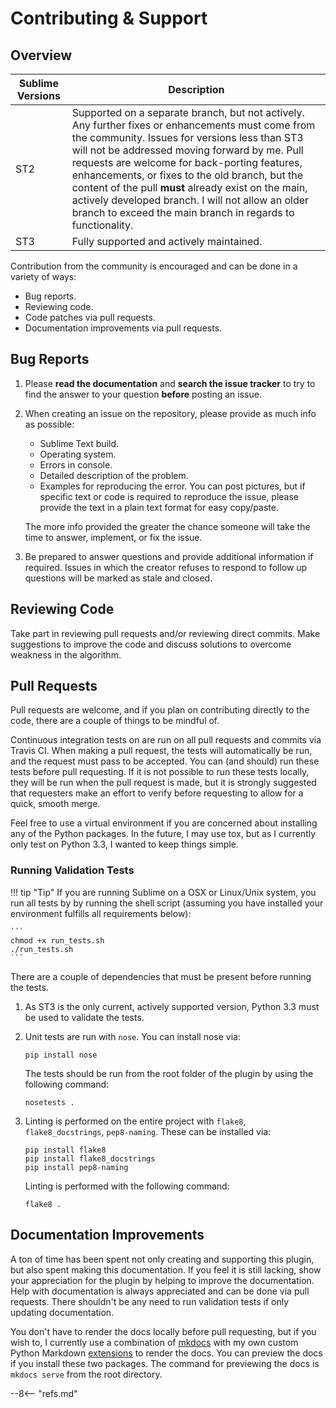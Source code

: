 # Contributing &amp; Support

## Overview

Sublime Versions | Description
---------------- | -----------
ST2              | Supported on a separate branch, but not actively.  Any further fixes or enhancements must come from the community.  Issues for versions less than ST3 will not be addressed moving forward by me.  Pull requests are welcome for back-porting features, enhancements, or fixes to the old branch, but the content of the pull **must** already exist on the main, actively developed branch.  I will not allow an older branch to exceed the main branch in regards to functionality.
ST3              | Fully supported and actively maintained.

Contribution from the community is encouraged and can be done in a variety of ways:

- Bug reports.
- Reviewing code.
- Code patches via pull requests.
- Documentation improvements via pull requests.

## Bug Reports

1. Please **read the documentation** and **search the issue tracker** to try to find the answer to your question **before** posting an issue.

2. When creating an issue on the repository, please provide as much info as possible:

    - Sublime Text build.
    - Operating system.
    - Errors in console.
    - Detailed description of the problem.
    - Examples for reproducing the error.  You can post pictures, but if specific text or code is required to reproduce the issue, please provide the text in a plain text format for easy copy/paste.

    The more info provided the greater the chance someone will take the time to answer, implement, or fix the issue.

3. Be prepared to answer questions and provide additional information if required.  Issues in which the creator refuses to respond to follow up questions will be marked as stale and closed.

## Reviewing Code

Take part in reviewing pull requests and/or reviewing direct commits.  Make suggestions to improve the code and discuss solutions to overcome weakness in the algorithm.

## Pull Requests

Pull requests are welcome, and if you plan on contributing directly to the code, there are a couple of things to be mindful of.

Continuous integration tests on are run on all pull requests and commits via Travis CI.  When making a pull request, the tests will automatically be run, and the request must pass to be accepted.  You can (and should) run these tests before pull requesting.  If it is not possible to run these tests locally, they will be run when the pull request is made, but it is strongly suggested that requesters make an effort to verify before requesting to allow for a quick, smooth merge.

Feel free to use a virtual environment if you are concerned about installing any of the Python packages.  In the future, I may use tox, but as I currently only test on Python 3.3, I wanted to keep things simple.

### Running Validation Tests

!!! tip "Tip"
    If you are running Sublime on a OSX or Linux/Unix system, you run all tests by by running the shell script (assuming you have installed your environment fulfills all requirements below):

    ```
    chmod +x run_tests.sh
    ./run_tests.sh
    ```

There are a couple of dependencies that must be present before running the tests.

1. As ST3 is the only current, actively supported version, Python 3.3 must be used to validate the tests.

2. Unit tests are run with `nose`.  You can install nose via:

    ```
    pip install nose
    ```

    The tests should be run from the root folder of the plugin by using the following command:

    ```
    nosetests .
    ```

3. Linting is performed on the entire project with `flake8`, `flake8_docstrings`, `pep8-naming`.  These can be installed via:

    ```
    pip install flake8
    pip install flake8_docstrings
    pip install pep8-naming
    ```

    Linting is performed with the following command:

    ```
    flake8 .
    ```

## Documentation Improvements

A ton of time has been spent not only creating and supporting this plugin, but also spent making this documentation.  If you feel it is still lacking, show your appreciation for the plugin by helping to improve the documentation.  Help with documentation is always appreciated and can be done via pull requests.  There shouldn't be any need to run validation tests if only updating documentation.

You don't have to render the docs locally before pull requesting, but if you wish to, I currently use a combination of [mkdocs](http://www.mkdocs.org) with my own custom Python Markdown [extensions](https://github.com/facelessuser/pymdown-extensions) to render the docs.  You can preview the docs if you install these two packages.  The command for previewing the docs is `mkdocs serve` from the root directory.

--8<-- "refs.md"
